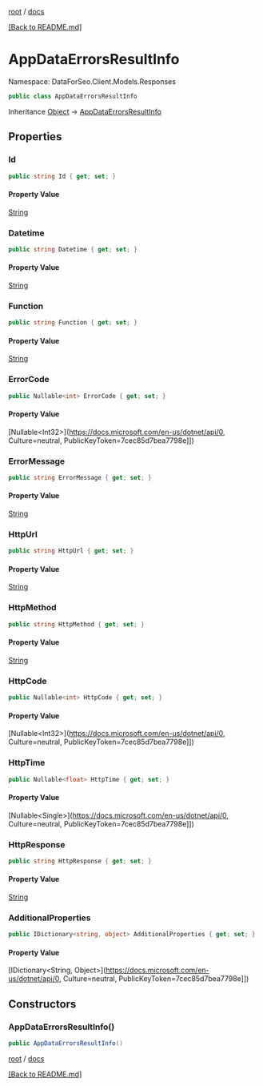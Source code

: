 [root](./../ "root") / [docs](./ "docs")

[[Back to README.md]](./../README.md "[Back to README.md]")

# AppDataErrorsResultInfo

Namespace: DataForSeo.Client.Models.Responses

```csharp
public class AppDataErrorsResultInfo
```

Inheritance [Object](https://docs.microsoft.com/en-us/dotnet/api/Object) → [AppDataErrorsResultInfo](./AppDataErrorsResultInfo.md)

## Properties

### **Id**

```csharp
public string Id { get; set; }
```

#### Property Value

[String](https://docs.microsoft.com/en-us/dotnet/api/String)<br>

### **Datetime**

```csharp
public string Datetime { get; set; }
```

#### Property Value

[String](https://docs.microsoft.com/en-us/dotnet/api/String)<br>

### **Function**

```csharp
public string Function { get; set; }
```

#### Property Value

[String](https://docs.microsoft.com/en-us/dotnet/api/String)<br>

### **ErrorCode**

```csharp
public Nullable<int> ErrorCode { get; set; }
```

#### Property Value

[Nullable&lt;Int32&gt;](https://docs.microsoft.com/en-us/dotnet/api/0, Culture=neutral, PublicKeyToken=7cec85d7bea7798e]])<br>

### **ErrorMessage**

```csharp
public string ErrorMessage { get; set; }
```

#### Property Value

[String](https://docs.microsoft.com/en-us/dotnet/api/String)<br>

### **HttpUrl**

```csharp
public string HttpUrl { get; set; }
```

#### Property Value

[String](https://docs.microsoft.com/en-us/dotnet/api/String)<br>

### **HttpMethod**

```csharp
public string HttpMethod { get; set; }
```

#### Property Value

[String](https://docs.microsoft.com/en-us/dotnet/api/String)<br>

### **HttpCode**

```csharp
public Nullable<int> HttpCode { get; set; }
```

#### Property Value

[Nullable&lt;Int32&gt;](https://docs.microsoft.com/en-us/dotnet/api/0, Culture=neutral, PublicKeyToken=7cec85d7bea7798e]])<br>

### **HttpTime**

```csharp
public Nullable<float> HttpTime { get; set; }
```

#### Property Value

[Nullable&lt;Single&gt;](https://docs.microsoft.com/en-us/dotnet/api/0, Culture=neutral, PublicKeyToken=7cec85d7bea7798e]])<br>

### **HttpResponse**

```csharp
public string HttpResponse { get; set; }
```

#### Property Value

[String](https://docs.microsoft.com/en-us/dotnet/api/String)<br>

### **AdditionalProperties**

```csharp
public IDictionary<string, object> AdditionalProperties { get; set; }
```

#### Property Value

[IDictionary&lt;String, Object&gt;](https://docs.microsoft.com/en-us/dotnet/api/0, Culture=neutral, PublicKeyToken=7cec85d7bea7798e]])<br>

## Constructors

### **AppDataErrorsResultInfo()**

```csharp
public AppDataErrorsResultInfo()
```

[root](./../ "root") / [docs](./ "docs")

[[Back to README.md]](./../README.md "[Back to README.md]")